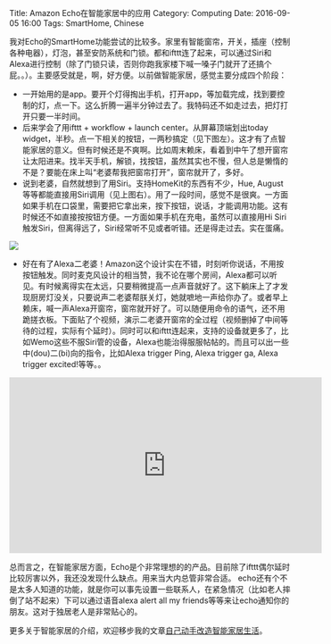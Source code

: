Title: Amazon Echo在智能家居中的应用
Category: Computing
Date: 2016-09-05 16:00
Tags: SmartHome, Chinese

我对Echo的SmartHome功能尝试的比较多。家里有智能窗帘，开关，插座（控制各种电器），灯泡，甚至安防系统和门锁。都和ifttt连了起来，可以通过Siri和Alexa进行控制（除了门锁只读，否则你跑我家楼下喊一嗓子门就开了还搞个屁。。）。主要感受就是，啊，好方便。以前做智能家居，感觉主要分成四个阶段：

* 一开始用的是app。要开个灯得掏出手机，打开app，等加载完成，找到要控制的灯，点一下。这么折腾一遍半分钟过去了。我特码还不如走过去，把灯打开只要一半时间。
* 后来学会了用ifttt + workflow + launch center。从屏幕顶端划出today widget，半秒。点一下相关的按钮，一两秒搞定（见下图左）。这才有了点智能家居的意义。但有时候还是不爽啊。比如周末赖床，看着到中午了想开窗帘让太阳进来。找半天手机，解锁，找按钮，虽然其实也不慢，但人总是懒惰的不是？要能在床上叫“老婆帮我把窗帘打开”，窗帘就开了，多好。
* 说到老婆，自然就想到了用Siri。支持HomeKit的东西有不少，Hue, August等等都能直接用Siri调用（见上图右）。用了一段时间，感觉不是很爽。一方面如果手机在口袋里，需要把它拿出来，按下按钮，说话，才能调用功能。这有时候还不如直接按按钮方便。一方面如果手机在充电，虽然可以直接用Hi Siri触发Siri，但离得远了，Siri经常听不见或者听错。还是得走过去。实在蛋痛。

<img style="max-width: 640px" src="/images/echo-siri-interface.jpg" />

* 好在有了Alexa二老婆！Amazon这个设计实在不错，时刻听你说话，不用按按钮触发。同时麦克风设计的相当赞，我不论在哪个房间，Alexa都可以听见。有时候离得实在太远，只要稍微提高一点声音就好了。这下躺床上了才发现厨房灯没关，只要说声二老婆帮朕关灯，她就嗻地一声给你办了。或者早上赖床，喊一声Alexa开窗帘，窗帘就开好了。可以随便用命令的语气，还不用跪搓衣板。下面贴了个视频，演示二老婆开窗帘的全过程（视频删掉了中间等待的过程，实际有个延时）。同时可以和ifttt连起来，支持的设备就更多了，比如Wemo这些不服Siri管的设备，Alexa也能治得服服帖帖的。而且可以出一些中(dou)二(bi)向的指令，比如Alexa trigger Ping, Alexa trigger ga, Alexa trigger excited!等等。。

<iframe width="560" height="315" src="https://www.youtube.com/embed/uzQb22BXhOk" frameborder="0" allowfullscreen></iframe>

总而言之，在智能家居方面，Echo是个非常理想的的产品。目前除了ifttt偶尔延时比较厉害以外，我还没发现什么缺点。用来当大内总管非常合适。
echo还有个不是太多人知道的功能，就是你可以事先设置一些联系人，在紧急情况（比如老人摔倒了站不起来）下可以通过语音alexa alert all my friends等等来让echo通知你的朋友。这对于独居老人是非常贴心的。

更多关于智能家居的介绍，欢迎移步我的文章[自己动手改造智能家居生活](http://grapeot.me/zi-ji-dong-shou-gai-zao-zhi-neng-jia-ju-sheng-huo.html)。

